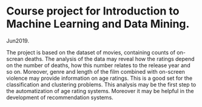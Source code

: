# Course project for Introduction to Machine Learning and Data Mining. 

Jun2019.

The project is based on the dataset of movies, containing counts of on-screan deaths. The analysis of the data may reveal how the ratings depend on the number of deaths, how this number relates to the release year and so on. Moreover, genre and length of the film combined with on-screen violence may provide information on age ratings. This is a good set for the classification and clustering problems. This analysis may be the first step to the automatization of age rating systems. Moreover it may be helpful in the development of recommendation systems.